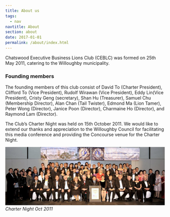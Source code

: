 ```yaml
---
title: About us
tags:
  - nav
navtitle: About
section: about
date: 2017-01-01
permalink: /about/index.html
---
```


Chatswood Executive Business Lions Club (CEBLC) was formed on 25th May 2011, catering to the Willoughby municipality.

### Founding members
The founding members of this club consist of David To (Charter President), Clifford To (Vice President), Rudolf Wirawan (Vice President), Eddy Lin(Vice President), Cristy Geng (secretary), Shan Hu (Treasurer), Samuel Chu (Membership Director), Alan Chan (Tail Twister), Edmond Ma (Lion Tamer), Peter Wong (Director), Janice Poon (Director), Charmaine Ho (Director), and Raymond Lam (Director).

The Club’s Charter Night was held on 15th October 2011. We would like to extend our thanks and appreciation to the Willoughby Council for facilitating this media conference and providing the Concourse venue for the Charter Night.

![Inaugural Chart Night group photo](/static/img/hero-group-photo.jpg "Inaugural Chart Night group photo")
*Charter Night Oct 2011*
